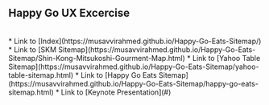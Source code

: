 ## Happy Go UX Excercise
<br>
* Link to [Index](https://musavvirahmed.github.io/Happy-Go-Eats-Sitemap/)
* Link to [SKM Sitemap](https://musavvirahmed.github.io/Happy-Go-Eats-Sitemap/Shin-Kong-Mitsukoshi-Gourment-Map.html)
* Link to [Yahoo Table Sitemap](https://musavvirahmed.github.io/Happy-Go-Eats-Sitemap/yahoo-table-sitemap.html)
* Link to [Happy Go Eats Sitemap](https://musavvirahmed.github.io/Happy-Go-Eats-Sitemap/happy-go-eats-sitemap.html)
* Link to [Keynote Presentation](#)
